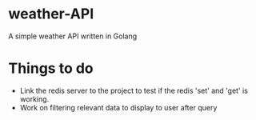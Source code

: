 # weather-API
A simple weather API written in Golang

# Things to do
- Link the redis server to the project to test if the redis 'set' and 'get' is working.
- Work on filtering relevant data to display to user after query
